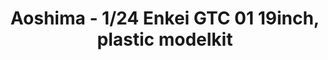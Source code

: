 ---
layout: product
title: "Aoshima - 1/24 Enkei GTC 01 19inch, plastic modelkit"
price: "TBA" 
desc: "N/A"
img_path: "/assets/img/AO53805.webp"
brand: "N/A"
available: false
special_offer: false
new: false
soon: false
cat: "010000"
subcat: "013700"
subsubcat: "0N/A"
sifra: "AO53805"
popular: false
spec: false
---